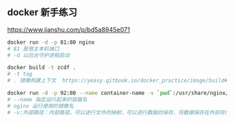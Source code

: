 ## docker 新手练习

https://www.jianshu.com/p/bd5a8945e071

```bash
docker run -d -p 81:80 nginx
# 81 是宿主本机端口
# -d 以后台守护进程启动

docker build -t zcdf .
# -t tag
# . 镜像构建上下文  https://yeasy.gitbook.io/docker_practice/image/build#qi-ta-docker-build-de-yong-fa

docker run -d -p 92:80 --name container-name -v `pwd`:/usr/share/nginx/html nginx
# --name 指定运行起来的容器名
# nginx 运行使用的镜像名
# -v:外部路径：内部路径，可以进行文件的映射，可以进行数据的保存，将数据保存在外部存储盘中

```

